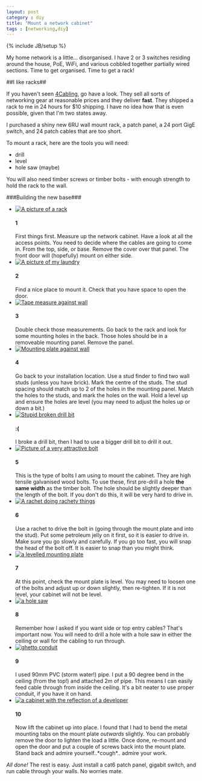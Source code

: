 ```yaml
---
layout: post
category : diy
title: "Mount a network cabinet"
tags : [networking,diy]
---
```

{% include JB/setup %}

My home network is a little... disorganised. I have 2 or 3 switches residing around the house, PoE, WiFi, and various cobbled together partially wired sections. Time to get organised. Time to get a rack!

<!--more-->

##I like racks##

If you haven't seen [4Cabling](http://www.4cabling.com.au), go have a look. They sell all sorts of networking gear at reasonable prices and they deliver **fast**. They shipped a rack to me in 24 hours for $10 shipping. I have no idea how that is even possible, given that I'm two states away.

I purchased a shiny new 6RU wall mount rack, a patch panel, a 24 port GigE switch, and 24 patch cables that are too short.

To mount a rack, here are the tools you will need:

- drill
- level
- hole saw (maybe)

You will also need timber screws or timber bolts - with enough strength to hold the rack to the wall.


###Building the new base###

<ul class="howto">
<li>
<a class="fancybox" rel="group" href="{{ site.url }}/assets/images/rack00.jpg" title="Nice rack. Can I touch it?"><img src="{{ site.url }}/assets/images/sm_rack00.jpg" class="img-thumbnail" alt="A picture of a rack" /></a>
<h4>1</h4>
First things first. Measure up the network cabinet. Have a look at all the access points. You need to decide where the cables are going to come in. From the top, side, or base. Remove the cover over that panel. The front door will (hopefully) mount on either side.
</li>

<li>
<a class="fancybox" rel="group" href="{{ site.url }}/assets/images/rack01.jpg" title="Ikea shelving. The more shelves I add, the less organised I get."><img src="{{ site.url }}/assets/images/sm_rack01.jpg" class="img-thumbnail" alt="A picture of my laundry" /></a>
<h4>2</h4>
Find a nice place to mount it. Check that you have space to open the door.
</li>
<li>
<a class="fancybox" rel="group" href="{{ site.url }}/assets/images/rack02.jpg" title="Check you have enough space!"><img src="{{ site.url }}/assets/images/sm_rack02.jpg" class="img-thumbnail" alt="Tape measure against wall" /></a>
<h4>3</h4>
Double check those measurements. Go back to the rack and look for some mounting holes in the back. Those holes should be in a removeable mounting panel. Remove the panel.
</li>
<li>
<a class="fancybox" rel="group" href="{{ site.url }}/assets/images/rack03.jpg" title="Mounting plate positioning"><img src="{{ site.url }}/assets/images/sm_rack03.jpg" class="img-thumbnail" alt="Mounting plate against wall" /></a>
<h4>4</h4>
Go back to your installation location. Use a stud finder to find two wall studs (unless you have brick). Mark the centre of the studs. The stud spacing should match up to 2 of the holes in the mounting panel. Match the holes to the studs, and mark the holes on the wall. Hold a level up and ensure the holes are level (you may need to adjust the holes up or down a bit.)
</li>
<li>
<a class="fancybox" rel="group" href="{{ site.url }}/assets/images/rack09.jpg" title="Broken drill bit :("><img src="{{ site.url }}/assets/images/sm_rack09.jpg" class="img-thumbnail" alt="Stupid broken drill bit" /></a>
<h4>:(</h4>
I broke a drill bit, then I had to use a bigger drill bit to drill it out.
</li>
<li>
<a class="fancybox" rel="group" href="{{ site.url }}/assets/images/rack04.jpg" title="timber bolt"><img src="{{ site.url }}/assets/images/sm_rack04.jpg" class="img-thumbnail" alt="Picture of a very attractive bolt" /></a>
<h4>5</h4>
This is the type of bolts I am using to mount the cabinet. They are high tensile galvanised wood bolts. To use these, first pre-drill a hole <b>the same width</b> as the timber bolt. The hole should be slightly deeper than the length of the bolt. If you don't do this, it will be very hard to drive in.
</li>
<li>
<a class="fancybox" rel="group" href="{{ site.url }}/assets/images/rack05.jpg" title="Do NOT use a drill/driver to put those bolts in. I snapped the heads off of 3 when I wall mounted my TV. I am a slow learner."><img src="{{ site.url }}/assets/images/sm_rack05.jpg" class="img-thumbnail" alt="A rachet doing rachety things" /></a>
<h4>6</h4>
Use a rachet to drive the bolt in (going through the mount plate and into the stud). Put some petroleum jelly on it first, so it is easier to drive in. Make sure you go slowly and carefully. If you go too fast, you will snap the head of the bolt off. It is easier to snap than you might think.
</li>
<li>
<a class="fancybox" rel="group" href="{{ site.url }}/assets/images/rack06.jpg" title="a levelled mounting plate"><img src="{{ site.url }}/assets/images/sm_rack06.jpg" class="img-thumbnail" alt="a levelled mounting plate" /></a>
<h4>7</h4>
At this point, check the mount plate is level. You may need to loosen one of the bolts and adjust up or down slightly, then re-tighten. If it is not level, your cabinet will not be level.
</li>
<li>
<a class="fancybox" rel="group" href="{{ site.url }}/assets/images/rack07.jpg" title="a hole saw? a hole saw. What did the hole see?"><img src="{{ site.url }}/assets/images/sm_rack07.jpg" class="img-thumbnail" alt="a hole saw" /></a>
<h4>8</h4>
Remember how I asked if you want side or top entry cables? That's important now. You will need to drill a hole with a hole saw in either the ceiling or wall for the cabling to run through.
</li>
<li>
<a class="fancybox" rel="group" href="{{ site.url }}/assets/images/rack08.jpg" title="Storm water pipe makes great conduit if you live in a ghetto like I should."><img src="{{ site.url }}/assets/images/sm_rack08.jpg" class="img-thumbnail" alt="ghetto conduit" /></a>
<h4>9</h4>
I used 90mm PVC (storm water!) pipe. I put a 90 degree bend in the ceiling (from the top!) and attached 2m of pipe. This means I can easily feed cable through from inside the ceiling. It's a bit neater to use proper conduit, if you have it on hand.
</li>
<li>
<a class="fancybox" rel="group" href="{{ site.url }}/assets/images/rack10.jpg" title="Who's that good looking dude?"><img src="{{ site.url }}/assets/images/sm_rack10.jpg" class="img-thumbnail" alt="a cabinet with the reflection of a developer" /></a>
<h4>10</h4>
Now lift the cabinet up into place. I found that I had to bend the metal mounting tabs on the mount plate <i>outwards</i> slightly. You can probably remove the door to lighten the load a little. Once done, re-mount and open the door and put a couple of screws back into the mount plate. Stand back and admire yourself..*cough*.. admire your work.
</li>
</ul>

*All done!* The rest is easy. Just install a cat6 patch panel, gigabit switch, and run cable through your walls. No worries mate.
